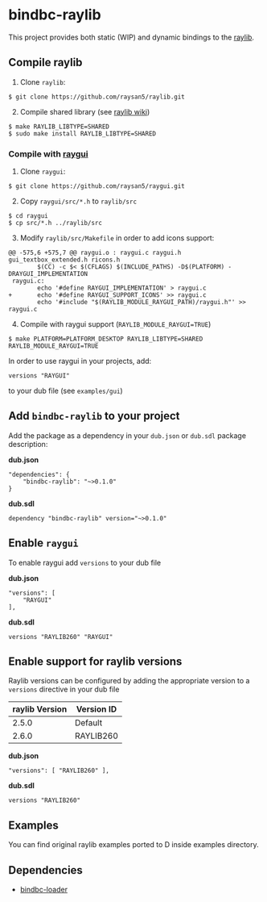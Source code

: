 # bindbc-raylib
This project provides both static (WIP) and dynamic bindings to the [raylib](https://raylib.com/).

## Compile raylib
1. Clone `raylib`:
```
$ git clone https://github.com/raysan5/raylib.git
```

2. Compile shared library (see [raylib wiki](https://github.com/raysan5/raylib/wiki))
```
$ make RAYLIB_LIBTYPE=SHARED
$ sudo make install RAYLIB_LIBTYPE=SHARED
```

### Compile with [raygui](https://github.com/raysan5/raygui)
1. Clone `raygui`:
```
$ git clone https://github.com/raysan5/raygui.git
```

2. Copy `raygui/src/*.h` to `raylib/src`
```
$ cd raygui
$ cp src/*.h ../raylib/src
```

3. Modify `raylib/src/Makefile` in order to add icons support:
```
@@ -575,6 +575,7 @@ raygui.o : raygui.c raygui.h gui_textbox_extended.h ricons.h
        $(CC) -c $< $(CFLAGS) $(INCLUDE_PATHS) -D$(PLATFORM) -DRAYGUI_IMPLEMENTATION
 raygui.c:
        echo '#define RAYGUI_IMPLEMENTATION' > raygui.c
+       echo '#define RAYGUI_SUPPORT_ICONS' >> raygui.c
        echo '#include "$(RAYLIB_MODULE_RAYGUI_PATH)/raygui.h"' >> raygui.c
```

4. Compile with raygui support (`RAYLIB_MODULE_RAYGUI=TRUE`)
```
$ make PLATFORM=PLATFORM_DESKTOP RAYLIB_LIBTYPE=SHARED RAYLIB_MODULE_RAYGUI=TRUE
```

In order to use raygui in your projects, add:
```
versions "RAYGUI"
```
to your dub file (see `examples/gui`)

## Add `bindbc-raylib` to your project
Add the package as a dependency in your `dub.json` or `dub.sdl` package description:

__dub.json__
```
"dependencies": {
    "bindbc-raylib": "~>0.1.0"
}
```

__dub.sdl__
```
dependency "bindbc-raylib" version="~>0.1.0"
```

## Enable `raygui`
To enable raygui add `versions` to your dub file

__dub.json__
```
"versions": [
    "RAYGUI"
],
```

__dub.sdl__
```
versions "RAYLIB260" "RAYGUI"
```

## Enable support for raylib versions
Raylib versions can be configured by adding the appropriate version to a `versions` directive in your dub file

| raylib Version | Version ID |
| ---            | ---        |
| 2.5.0          | Default    |
| 2.6.0          | RAYLIB260  |


__dub.json__
```
"versions": [ "RAYLIB260" ],
```

__dub.sdl__
```
versions "RAYLIB260"
```

## Examples
You can find original raylib examples ported to D inside examples directory.

## Dependencies
- [bindbc-loader](https://github.com/BindBC/bindbc-loader)
